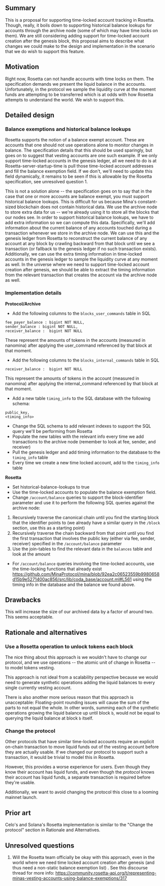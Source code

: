 ## Summary

[summary]: #summary

This is a proposal for supporting time-locked account tracking in Rosetta. Though, really, it boils down to supporting historical balance lookups for accounts through the archive node (some of which may have time locks on them). We are still considering adding support for time-locked account creation after the genesis block, this proposal aims to describe what changes we could make to the design and implementation in the scenario that we do wish to support this feature.

## Motivation

[motivation]: #motivation

Right now, Rosetta can not handle accounts with time locks on them. The specification demands we present the liquid balance in the accounts. Unfortunately, in the protocol we sample the liquidity curve at the moment funds are attempting to be transferred which is at odds with how Rosetta attempts to understand the world. We wish to support this.

## Detailed design

[detailed-design]: #detailed-design

### Balance exemptions and historical balance lookups

Rosetta supports the notion of a balance exempt account. These are accounts that one should not use operations alone to monitor changes in balance. The specification details that this should be used sparingly, but goes on to suggest that vesting accounts are one such example. If we only support time-locked accounts in the genesis ledger, all we need to do is at Rosetta-server-startup-time is pull those time-locked account addresses and fill the balance exemption field. If we don't, we'll need to update this field dynamically, it remains to be seen if this is allowable by the Rosetta specification, see unresolved question 1.

This is not a solution alone -- the specification goes on to say that in the case that one or more accounts are balance exempt, you must support historical balance lookups. This is difficult for us because Mina's constant-sized blockchain does not contain historical data. We use the archive node to store extra data for us -- we're already using it to store all the blocks that our nodes see. In order to support historical balance lookups, we have to add extra information so we can compute this data. Specifically, we'll add information about the current balance of any accounts touched during a transaction whenever we store in the archive node. We can use this and the genesis ledger from Rosetta to reconstruct the current balance of any account at any block by crawling backward from that block until we see a transaction (or fallback to the genesis ledger if no such transaction exists). Additionally, we can use the extra timing information in time-locked accounts in the genesis ledger to sample the liquidity curve at any moment as well. In the universe where we need to support time-locked account creation after genesis, we should be able to extract the timing information from the relevant transaction that creates the account via the archive node as well.

### Implementation details

**Protocol/Archive**

- Add the following columns to the `blocks_user_commands` table in SQL

```
fee_payer_balance : bigint NOT NULL,
sender_balance : bigint NOT NULL,
receiver_balance :  bigint NOT NULL
```

These represent the amounts of tokens in the accounts (measured in nanomina) after applying the user_command referenced by that block at that moment.

- Add the following columns to the `blocks_internal_commands` table in SQL

```
receiver_balance :  bigint NOT NULL
```

This represent the amounts of tokens in the account (measured in nanomina) after applying the internal_command referenced by that block at that moment.

- Add a new table `timing_info` to the SQL database with the following schema:

```
public_key,
<timing_info>
```

- Change the SQL schema to add relevant indexes to support the SQL query we'll be performing from Rosetta
- Populate the new tables with the relevant info every time we add transactions to the archive node (remember to look at fee, sender, and receiver)
- Pull the genesis ledger and add timing information to the database to the `timing_info` table
- Every time we create a new time locked account, add to the `timing_info` table

**Rosetta**

- Set historical-balance-lookups to true
- Use the time-locked accounts to populate the balance exemption field.
- Change `/account/balance` queries to support the block-identifier parameter and use it to perform the following SQL queries against the archive node:

1. Recursively traverse the canonical chain until you find the starting block that the identifier points to (we already have a similar query in the `/block` section, use this as a starting point)
2. Recursively traverse the chain backward from that point until you find the first transaction that involves the public key (either via fee, sender, receiver) specified in the `/account/balance` parameter
3. Use the join-tables to find the relevant data in the `balances` table and look at the amount

- For `/account/balance` queries involving the time-locked accounts, use the time-locking functions that already exist https://github.com/MinaProtocol/mina/blob/92ea2c06523559b9980658d15b9e5271400ac856/src/lib/coda_base/account.ml#L561 using the timing info in the database and the balance we found above.

## Drawbacks

[drawbacks]: #drawbacks

This will increase the size of our archived data by a factor of around two. This seems acceptable.

## Rationale and alternatives

[rationale-and-alternatives]: #rationale-and-alternatives

### Use a Rosetta operation to unlock tokens each block

The nice thing about this approach is we wouldn't have to change our protocol, and we use operations -- the atomic unit of change in Rosetta -- to model tokens vesting.

This approach is not ideal from a scalability perspective because we would need to generate synthetic operations adding the liquid balances to every single currently vesting account.

There is also another more serious reason that this approach is unacceptable: Floating-point rounding issues will cause the sum of the parts to not equal the whole. In other words, summing each of the synthetic operations growing the liquid balance up until block `b`, would not be equal to querying the liquid balance at block `b` itself.

### Change the protocol

Other protocols that have similar time-locked accounts require an explicit on-chain transaction to move liquid funds out of the vesting account before they are actually usable. If we changed our protocol to support such a transaction, it would be trivial to model this in Rosetta.

However, this provides a worse experience for users. Even though they know their account has liquid funds, and even though the _protocol_ knows their account has liquid funds, a separate transaction is required before they're usable.

Additionally, we want to avoid changing the protocol this close to a looming mainnet launch.

## Prior art

[prior-art]: #prior-art

Celo's and Solana's Rosetta implementation is similar to the "Change the protocol" section in Rationale and Alternatives.

## Unresolved questions

[unresolved-questions]: #unresolved-questions

1. Will the Rosetta team officially be okay with this approach, even in the world where we need time locked account creation after genesis (and thus need a non-static balance exemption list) . See this discourse thread for more info:
   https://community.rosetta-api.org/t/representing-minas-vesting-accounts-using-balance-exemptions/317
